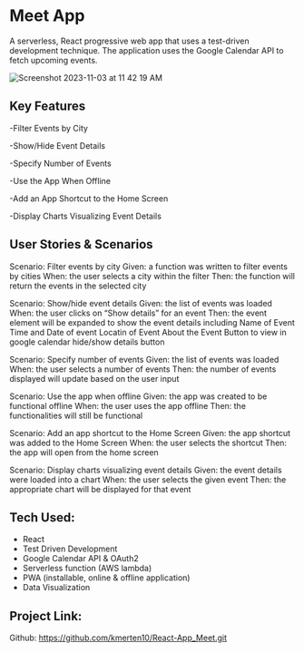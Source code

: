 # Meet App

A serverless, React progressive web app that uses a test-driven development technique. The application uses the Google Calendar API to fetch upcoming events.

![Screenshot 2023-11-03 at 11 42 19 AM](https://github.com/kmerten10/React-App_Meet/assets/127905952/e02ce6c3-fc5e-496a-89f2-24c86feeaafd)

## Key Features

-Filter Events by City

-Show/Hide Event Details

-Specify Number of Events

-Use the App When Offline

-Add an App Shortcut to the Home Screen

-Display Charts Visualizing Event Details

## User Stories & Scenarios

Scenario: Filter events by city
Given: a function was written to filter events by cities
When: the user selects a city within the filter
Then: the function will return the events in the selected city

Scenario: Show/hide event details
Given: the list of events was loaded
When: the user clicks on “Show details” for an event
Then: the event element will be expanded to show the event details including
    Name of Event
    Time and Date of event
    Locatin of Event
    About the Event
    Button to view in google calendar
    hide/show details button

Scenario: Specify number of events
Given: the list of events was loaded
When: the user selects a number of events
Then: the number of events displayed will update based on the user input

Scenario: Use the app when offline
Given: the app was created to be functional offline
When: the user uses the app offline
Then: the functionalities will still be functional

Scenario: Add an app shortcut to the Home Screen
Given: the app shortcut was added to the Home Screen
When: the user selects the shortcut
Then: the app will open from the home screen

Scenario: Display charts visualizing event details
Given: the event details were loaded into a chart
When: the user selects the given event 
Then: the appropriate chart will be displayed for that event

## Tech Used:
- React 
- Test Driven Development
- Google Calendar API & OAuth2
- Serverless function (AWS lambda)
- PWA (installable, online & offline application)
- Data Visualization

## Project Link:
Github: https://github.com/kmerten10/React-App_Meet.git

